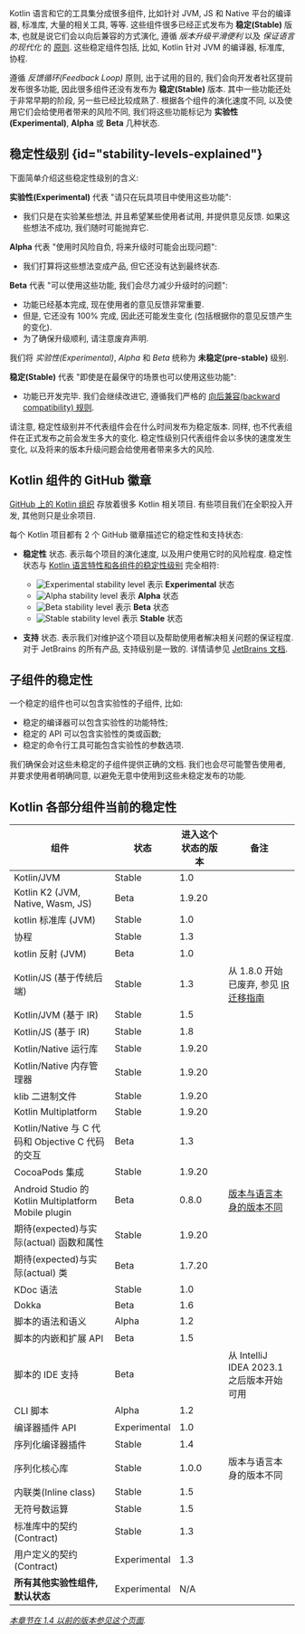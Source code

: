 [//]: # (title: Kotlin 各部分组件的稳定性)

Kotlin 语言和它的工具集分成很多组件, 比如针对 JVM, JS 和 Native 平台的编译器, 标准库, 大量的相关工具, 等等.
这些组件很多已经正式发布为 **稳定(Stable)** 版本, 也就是说它们会以向后兼容的方式演化,
遵循 _版本升级平滑便利_ 以及 _保证语言的现代化_ 的 [原则](kotlin-evolution.md).
这些稳定组件包括, 比如, Kotlin 针对 JVM 的编译器, 标准库, 协程.

遵循 _反馈循环(Feedback Loop)_ 原则, 出于试用的目的, 我们会向开发者社区提前发布很多功能,
因此很多组件还没有发布为 **稳定(Stable)** 版本.
其中一些功能还处于非常早期的阶段, 另一些已经比较成熟了.
根据各个组件的演化速度不同, 以及使用它们会给使用者带来的风险不同,
我们将这些功能标记为 **实验性(Experimental)**, **Alpha** 或 **Beta** 几种状态.

## 稳定性级别 {id="stability-levels-explained"}

下面简单介绍这些稳定性级别的含义:

**实验性(Experimental)** 代表 "请只在玩具项目中使用这些功能":
  * 我们只是在实验某些想法, 并且希望某些使用者试用, 并提供意见反馈. 如果这些想法不成功, 我们随时可能抛弃它.

**Alpha** 代表 "使用时风险自负, 将来升级时可能会出现问题":
  * 我们打算将这些想法变成产品, 但它还没有达到最终状态.

**Beta** 代表 "可以使用这些功能, 我们会尽力减少升级时的问题":
  * 功能已经基本完成, 现在使用者的意见反馈非常重要.
  * 但是, 它还没有 100% 完成, 因此还可能发生变化 (包括根据你的意见反馈产生的变化).
  * 为了确保升级顺利, 请注意废弃声明.

我们将 _实验性(Experimental)_, _Alpha_ 和 _Beta_ 统称为 **未稳定(pre-stable)** 级别.

<a name="stable"></a>
**稳定(Stable)** 代表 "即使是在最保守的场景也可以使用这些功能":
  * 功能已开发完毕. 我们会继续改进它, 遵循我们严格的
    [向后兼容(backward compatibility) 规则](https://kotlinfoundation.org/language-committee-guidelines/).

请注意, 稳定性级别并不代表组件会在什么时间发布为稳定版本. 同样, 也不代表组件在正式发布之前会发生多大的变化.
稳定性级别只代表组件会以多快的速度发生变化, 以及将来的版本升级问题会给使用者带来多大的风险.

## Kotlin 组件的 GitHub 徽章

[GitHub 上的 Kotlin 组织](https://github.com/Kotlin) 存放着很多 Kotlin 相关项目.
有些项目我们在全职投入开发, 其他则只是业余项目.

每个 Kotlin 项目都有 2 个 GitHub 徽章描述它的稳定性和支持状态:

* **稳定性** 状态. 表示每个项目的演化速度, 以及用户使用它时的风险程度.
  稳定性状态与 [Kotlin 语言特性和各组件的稳定性级别](#stability-levels-explained) 完全相符:
    * ![Experimental stability level](https://kotl.in/badges/experimental.svg) 表示 **Experimental** 状态
    * ![Alpha stability level](https://kotl.in/badges/alpha.svg) 表示 **Alpha** 状态
    * ![Beta stability level](https://kotl.in/badges/beta.svg) 表示 **Beta** 状态
    * ![Stable stability level](https://kotl.in/badges/stable.svg) 表示 **Stable** 状态

* **支持** 状态. 表示我们对维护这个项目以及帮助使用者解决相关问题的保证程度.
  对于 JetBrains 的所有产品, 支持级别是一致的.
  详情请参见 [JetBrains 文档](https://confluence.jetbrains.com/display/ALL/JetBrains+on+GitHub).

## 子组件的稳定性

一个稳定的组件也可以包含实验性的子组件, 比如:
* 稳定的编译器可以包含实验性的功能特性;
* 稳定的 API 可以包含实验性的类或函数;
* 稳定的命令行工具可能包含实验性的参数选项.

我们确保会对这些未稳定的子组件提供正确的文档. 我们也会尽可能警告使用者, 并要求使用者明确同意, 以避免无意中使用到这些未稳定发布的功能.

## Kotlin 各部分组件当前的稳定性

| **组件**                                              | **状态**       | **进入这个状态的版本** | **备注**                                           |
|-----------------------------------------------------|--------------|---------------|--------------------------------------------------|
| Kotlin/JVM                                          | Stable       | 1.0           |                                                  |
| Kotlin K2 (JVM, Native, Wasm, JS)                   | Beta         | 1.9.20        |                                                  |
| kotlin 标准库 (JVM)                                    | Stable       | 1.0           |                                                  |
| 协程                                                  | Stable       | 1.3           |                                                  |
| kotlin 反射 (JVM)                                     | Beta         | 1.0           |                                                  |
| Kotlin/JS (基于传统后端)                                  | Stable       | 1.3           | 从 1.8.0 开始已废弃, 参见 [IR 迁移指南](js-ir-migration.md)  |
| Kotlin/JVM (基于 IR)                                  | Stable       | 1.5           |                                                  |
| Kotlin/JS (基于 IR)                                   | Stable       | 1.8           |                                                  |
| Kotlin/Native 运行库                                   | Stable       | 1.9.20        |                                                  |
| Kotlin/Native 内存管理器                                 | Stable       | 1.9.20        |                                                  |
| klib 二进制文件                                          | Stable       | 1.9.20        |                                                  |
| Kotlin Multiplatform                                | Stable       | 1.9.20        |                                                  |
| Kotlin/Native 与 C 代码和 Objective C 代码的交互             | Beta         | 1.3           |                                                  |
| CocoaPods 集成                                        | Stable       | 1.9.20        |                                                  |
| Android Studio 的 Kotlin Multiplatform Mobile plugin | Beta         | 0.8.0         | [版本与语言本身的版本不同](multiplatform-plugin-releases.md) |
| 期待(expected)与实际(actual) 函数和属性                       | Stable       | 1.9.20        |                                                  |
| 期待(expected)与实际(actual) 类                           | Beta         | 1.7.20        |                                                  |
| KDoc 语法                                             | Stable       | 1.0           |                                                  |
| Dokka                                               | Beta         | 1.6           |                                                  |
| 脚本的语法和语义                                            | Alpha        | 1.2           |                                                  |
| 脚本的内嵌和扩展 API                                        | Beta         | 1.5           |                                                  |
| 脚本的 IDE 支持                                          | Beta         |               | 从 IntelliJ IDEA 2023.1 之后版本开始可用                  |
| CLI 脚本                                              | Alpha        | 1.2           |                                                  |
| 编译器插件 API                                           | Experimental | 1.0           |                                                  |
| 序列化编译器插件                                            | Stable       | 1.4           |                                                  |
| 序列化核心库                                              | Stable       | 1.0.0         | 版本与语言本身的版本不同                                     |
| 内联类(Inline class)                                   | Stable       | 1.5           |                                                  |
| 无符号数运算                                              | Stable       | 1.5           |                                                  |
| 标准库中的契约(Contract)                                   | Stable       | 1.3           |                                                  |
| 用户定义的契约(Contract)                                   | Experimental | 1.3           |                                                  |
| **所有其他实验性组件, 默认状态**                                 | Experimental | N/A           |                                                  |

*[本章节在 1.4 以前的版本参见这个页面](components-stability-pre-1.4.md).*
